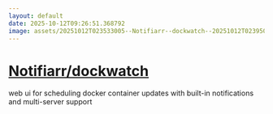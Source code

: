 ```yaml
---
layout: default
date: 2025-10-12T09:26:51.368792
image: assets/20251012T023533005--Notifiarr--dockwatch--20251012T023950297--cropped.png
---
```


# [Notifiarr/dockwatch](https://github.com/Notifiarr/dockwatch)

web ui for scheduling docker container updates with built-in notifications and multi-server support
